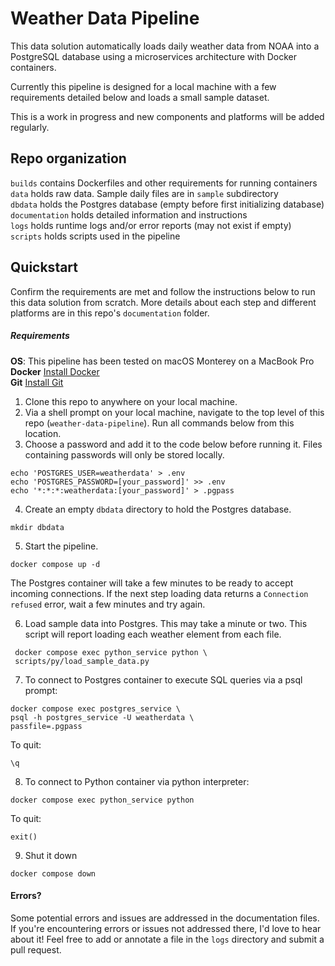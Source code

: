# Weather Data Pipeline
This data solution automatically loads daily weather data from NOAA into a PostgreSQL database using a microservices architecture with Docker containers.

Currently this pipeline is designed for a local machine with a few requirements detailed below and loads a small sample dataset.

This is a work in progress and new components and platforms will be added regularly.


## Repo organization
`builds` contains Dockerfiles and other requirements for running containers  
`data` holds raw data. Sample daily files are in `sample` subdirectory  
`dbdata` holds the Postgres database (empty before first initializing database)  
`documentation` holds detailed information and instructions  
`logs` holds runtime logs and/or error reports  (may not exist if empty)  
`scripts`  holds scripts used in the pipeline  

## Quickstart

Confirm the requirements are met and follow the instructions below to run this data solution from scratch. More details about each step and different platforms are in this repo's `documentation` folder.


##### Requirements
**OS**: This pipeline has been tested on macOS Monterey on a MacBook Pro<br>
**Docker**  [Install Docker](https://docs.docker.com/engine/install/)<br>
**Git**  [Install Git](https://github.com/git-guides/install-git)<br>


1. Clone this repo to anywhere on your local machine.
2. Via a shell prompt on your local machine, navigate to the top level of this repo (`weather-data-pipeline`). Run all commands below from this location.
3. Choose a password and add it to the code below before running it. Files containing passwords will only be stored locally.
```
echo 'POSTGRES_USER=weatherdata' > .env
echo 'POSTGRES_PASSWORD=[your_password]' >> .env
echo '*:*:*:weatherdata:[your_password]' > .pgpass
```
4. Create an empty `dbdata` directory to hold the Postgres database.
```
mkdir dbdata
```
5. Start the pipeline.
```
docker compose up -d
```
The Postgres container will take a few minutes to be ready to accept incoming connections. If the next step loading data returns a `Connection refused` error, wait a few minutes and try again.

6. Load sample data into Postgres.  This may take a minute or two. This script will report loading each weather element from each file.
```
 docker compose exec python_service python \
 scripts/py/load_sample_data.py
```

7. To connect to Postgres container to execute SQL queries via a psql prompt:
 ```
 docker compose exec postgres_service \
 psql -h postgres_service -U weatherdata \
 passfile=.pgpass
 ```
 To quit:
 ```
 \q
 ```

8. To connect to Python container via python interpreter:
```
docker compose exec python_service python
```
To quit:
```
exit()
```

9. Shut it down
```
docker compose down
```


#### Errors?

Some potential errors and issues are addressed in the documentation files. If you're encountering errors or issues not addressed there, I'd love to hear about it!  Feel free to add or annotate a file in the `logs` directory and submit a pull request.
